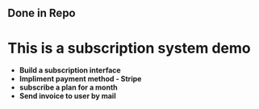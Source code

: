 ## Done in Repo
# This is a subscription system demo

- **Build a subscription interface**
- **Impliment payment method - Stripe**
- **subscribe a plan for a month**
- **Send invoice to user by mail**
